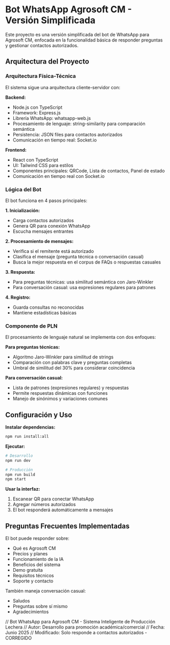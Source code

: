 # Bot WhatsApp Agrosoft CM - Versión Simplificada

Este proyecto es una versión simplificada del bot de WhatsApp para Agrosoft CM, enfocada en la funcionalidad básica de responder preguntas y gestionar contactos autorizados.

## Arquitectura del Proyecto

### Arquitectura Física-Técnica

El sistema sigue una arquitectura cliente-servidor con:

**Backend:**
- Node.js con TypeScript
- Framework: Express.js
- Librería WhatsApp: whatsapp-web.js
- Procesamiento de lenguaje: string-similarity para comparación semántica
- Persistencia: JSON files para contactos autorizados
- Comunicación en tiempo real: Socket.io

**Frontend:**
- React con TypeScript
- UI: Tailwind CSS para estilos
- Componentes principales: QRCode, Lista de contactos, Panel de estado
- Comunicación en tiempo real con Socket.io

### Lógica del Bot

El bot funciona en 4 pasos principales:

**1. Inicialización:**
- Carga contactos autorizados
- Genera QR para conexión WhatsApp
- Escucha mensajes entrantes

**2. Procesamiento de mensajes:**
- Verifica si el remitente está autorizado
- Clasifica el mensaje (pregunta técnica o conversación casual)
- Busca la mejor respuesta en el corpus de FAQs o respuestas casuales

**3. Respuesta:**
- Para preguntas técnicas: usa similitud semántica con Jaro-Winkler
- Para conversación casual: usa expresiones regulares para patrones

**4. Registro:**
- Guarda consultas no reconocidas
- Mantiene estadísticas básicas

### Componente de PLN

El procesamiento de lenguaje natural se implementa con dos enfoques:

**Para preguntas técnicas:**
- Algoritmo Jaro-Winkler para similitud de strings
- Comparación con palabras clave y preguntas completas
- Umbral de similitud del 30% para considerar coincidencia

**Para conversación casual:**
- Lista de patrones (expresiones regulares) y respuestas
- Permite respuestas dinámicas con funciones
- Manejo de sinónimos y variaciones comunes

## Configuración y Uso

**Instalar dependencias:**

```bash
npm run install:all
```

**Ejecutar:**

```bash
# Desarrollo
npm run dev

# Producción
npm run build
npm start
```

**Usar la interfaz:**
1. Escanear QR para conectar WhatsApp
2. Agregar números autorizados
3. El bot responderá automáticamente a mensajes

## Preguntas Frecuentes Implementadas

El bot puede responder sobre:
- Qué es Agrosoft CM
- Precios y planes
- Funcionamiento de la IA
- Beneficios del sistema
- Demo gratuita
- Requisitos técnicos
- Soporte y contacto

También maneja conversación casual:
- Saludos
- Preguntas sobre sí mismo
- Agradecimientos

// Bot WhatsApp para Agrosoft CM - Sistema Inteligente de Producción Lechera
// Autor: Desarrollo para promoción académica/comercial
// Fecha: Junio 2025
// Modificado: Solo responde a contactos autorizados - CORREGIDO